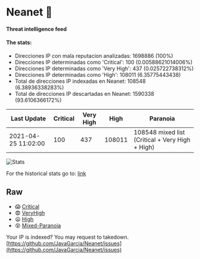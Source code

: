 # Neanet :hocho:
#### Threat intelligence feed
#### The stats:

- Direcciones IP con mala reputacion analizadas: 1698886 (100%)
- Direcciones IP determinadas como 'Critical':  100 (0.00588621014006%)
- Direcciones IP determinadas como 'Very High':  437 (0.025722738312%)
- Direcciones IP determinadas como 'High':  108011 (6.35775443438)
- Total de direcciones IP indexadas en Neanet:  108548 (6.38936338283%)
- Total de direcciones IP descartadas en Neanet:  1590338 (93.6106366172%)

| Last Update | Critical | Very High | High | Paranoia |
| --- | --- | --- | --- | --- |
| 2021-04-25 11:02:00 | 100 | 437 | 108011 | 108548 mixed list (Critical + Very High + High)|

![Stats](https://docs.google.com/spreadsheets/d/e/2PACX-1vSnaNMIXVabIpDJjufMlzH7poXnshF3mgd8Is1g9ytUEzVsP5my4Trn8f-xkoLLQ38xpL3HtmUexLo6/pubchart?oid=501124687&format=image)

For the historical stats go to: [link](/stats.csv)
## Raw
- :scream: [Critical](https://raw.githubusercontent.com/JavaGarcia/Neanet/master/blacklists/neanet_critical.txt)
- :fearful: [VeryHigh](https://raw.githubusercontent.com/JavaGarcia/Neanet/master/blacklists/neanet_veryHigh.txtt)
- :frowning: [High](https://raw.githubusercontent.com/JavaGarcia/Neanet/master/blacklists/neanet_high.txt)
- :dizzy_face: [Mixed-Paranoia](https://raw.githubusercontent.com/JavaGarcia/Neanet/master/blacklists/neanet_all.txt)


Your IP is indexed? You may request to takedown. [https://github.com/JavaGarcia/Neanet/issues](https://github.com/JavaGarcia/Neanet/issues)




















































































































































































































































































































































































































































































































































































































































































































































































































































































































































































































































































































































































































































































































































































































































































































































































































































































































































































































































































































































































































































































































































































































































































































































































































































































































































































































































































































































































































































































































































































































































































































































































































































































































































































































































































































































































































































































































































































































































































































































































































































































































































































































































































































































































































































































































































































































































































































































































































































































































































































































































































































































































































































































































































































































































































































































































































































































































































































































































































































































































































































































